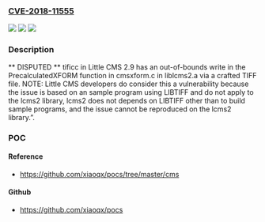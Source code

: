 ### [CVE-2018-11555](https://cve.mitre.org/cgi-bin/cvename.cgi?name=CVE-2018-11555)
![](https://img.shields.io/static/v1?label=Product&message=n%2Fa&color=blue)
![](https://img.shields.io/static/v1?label=Version&message=n%2Fa&color=blue)
![](https://img.shields.io/static/v1?label=Vulnerability&message=n%2Fa&color=brighgreen)

### Description

** DISPUTED ** tificc in Little CMS 2.9 has an out-of-bounds write in the PrecalculatedXFORM function in cmsxform.c in liblcms2.a via a crafted TIFF file. NOTE: Little CMS developers do consider this a vulnerability because the issue is based on an sample program using LIBTIFF and do not apply to the lcms2 library, lcms2 does not depends on LIBTIFF other than to build sample programs, and the issue cannot be reproduced on the lcms2 library.”.

### POC

#### Reference
- https://github.com/xiaoqx/pocs/tree/master/cms

#### Github
- https://github.com/xiaoqx/pocs

